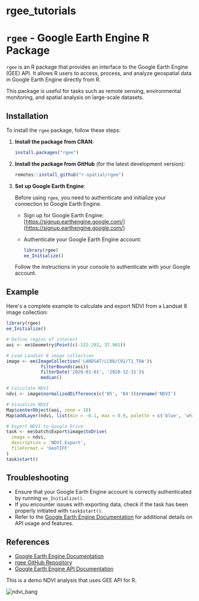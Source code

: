 # rgee_tutorials
# `rgee` - Google Earth Engine R Package

`rgee` is an R package that provides an interface to the Google Earth Engine (GEE) API. It allows R users to access, process, and analyze geospatial data in Google Earth Engine directly from R.

This package is useful for tasks such as remote sensing, environmental monitoring, and spatial analysis on large-scale datasets.

## Installation

To install the `rgee` package, follow these steps:

1. **Install the package from CRAN**:

   ```r
   install.packages("rgee")
   ```

2. **Install the package from GitHub** (for the latest development version):

   ```r
   remotes::install_github("r-spatial/rgee")
   ```

3. **Set up Google Earth Engine**:

   Before using `rgee`, you need to authenticate and initialize your connection to Google Earth Engine.

   - Sign up for Google Earth Engine: [https://signup.earthengine.google.com/](https://signup.earthengine.google.com/)
   - Authenticate your Google Earth Engine account:
   
     ```r
     library(rgee)
     ee_Initialize()
     ```

   Follow the instructions in your console to authenticate with your Google account.


## Example

Here's a complete example to calculate and export NDVI from a Landsat 8 image collection:

```r
library(rgee)
ee_Initialize()

# Define region of interest
aoi <- ee$Geometry$Point(c(-122.292, 37.901))

# Load Landsat 8 image collection
image <- ee$ImageCollection('LANDSAT/LC08/C01/T1_TOA')$
             filterBounds(aoi)$
             filterDate('2020-01-01', '2020-12-31')$
             median()

# Calculate NDVI
ndvi <- image$normalizedDifference(c('B5', 'B4'))$rename('NDVI')

# Visualize NDVI
Map$centerObject(aoi, zoom = 10)
Map$addLayer(ndvi, list(min = -0.1, max = 0.9, palette = c('blue', 'white', 'green')), 'NDVI')

# Export NDVI to Google Drive
task <- ee$batch$Export$image$toDrive(
  image = ndvi,
  description = 'NDVI_Export',
  fileFormat = 'GeoTIFF'
)
task$start()
```

## Troubleshooting

- Ensure that your Google Earth Engine account is correctly authenticated by running `ee_Initialize()`.
- If you encounter issues with exporting data, check if the task has been properly initiated with `task$start()`.
- Refer to the [Google Earth Engine Documentation](https://developers.google.com/earth-engine/) for additional details on API usage and features.

## References

- [Google Earth Engine Documentation](https://developers.google.com/earth-engine/)
- [rgee GitHub Repository](https://github.com/r-spatial/rgee)
- [Google Earth Engine API Documentation](https://developers.google.com/earth-engine/guides)



This is a demo NDVI analysis that uses GEE API for R.


![ndvi_bang](https://github.com/user-attachments/assets/874b3078-2d50-4907-9753-32e1f88885e9)
